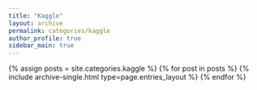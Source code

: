 ```yaml
---
title: "Kaggle"
layout: archive
permalink: categories/kaggle
author_profile: true
sidebar_main: true
---
```



{% assign posts = site.categories.kaggle %}
{% for post in posts %} {% include archive-single.html type=page.entries_layout %} {% endfor %}